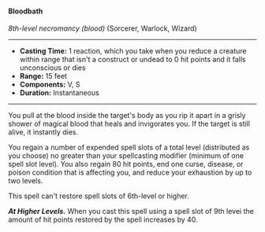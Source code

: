 #### Bloodbath
*8th-level necromancy* *(blood)* (Sorcerer, Warlock, Wizard)
___
- **Casting Time:** 1 reaction, which you take when you reduce a creature within range that isn't a construct or undead to 0 hit points and it falls unconscious or dies 
- **Range:** 15 feet 
- **Components:** V, S 
- **Duration:** Instantaneous 
---
You pull at the blood inside the target's body as you rip it apart in a grisly shower of magical blood that heals and invigorates you. If the target is still alive, it instantly dies. 

You regain a number of expended spell slots of a total level (distributed as you choose) no greater than your spellcasting modifier (minimum of one spell slot level). You also regain 80 hit points, end one curse, disease, or poison condition that is affecting you, and reduce your exhaustion by up to two levels. 

This spell can't restore spell slots of 6th-level or higher. 

***At Higher Levels.*** When you cast this spell using a spell slot of 9th levei the amount of hit points restored by the spell increases by 40. 

